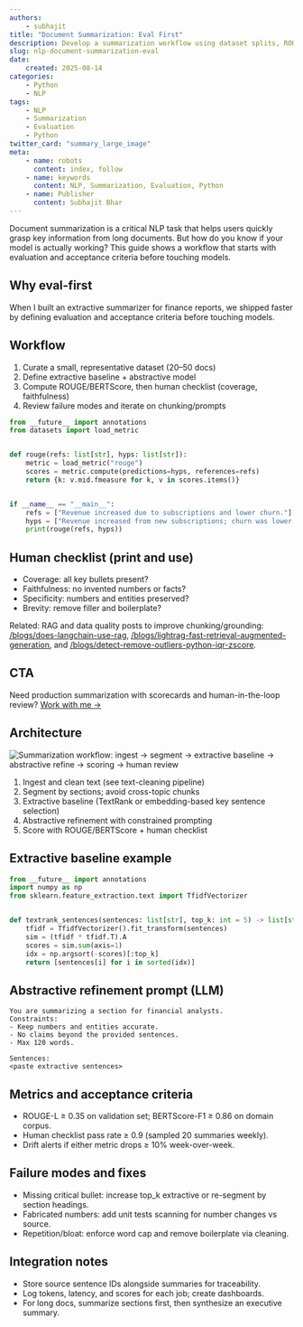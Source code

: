 ```yaml
---
authors:
    - subhajit
title: "Document Summarization: Eval First"
description: Develop a summarization workflow using dataset splits, ROUGE/BERTScore, and human evaluation checklists for extractive and abstractive methods.
slug: nlp-document-summarization-eval
date:
    created: 2025-08-14
categories:
    - Python
    - NLP
tags:
    - NLP
    - Summarization
    - Evaluation
    - Python
twitter_card: "summary_large_image"
meta:
    - name: robots
      content: index, follow
    - name: keywords
      content: NLP, Summarization, Evaluation, Python
    - name: Publisher
      content: Subhajit Bhar
---
```


Document summarization is a critical NLP task that helps users quickly grasp key information from long documents. But how do you know if your model is actually working? This guide shows a workflow that starts with evaluation and acceptance criteria before touching models.

<!-- more -->
## Why eval-first

When I built an extractive summarizer for finance reports, we shipped faster by defining evaluation and acceptance criteria before touching models.

## Workflow

1. Curate a small, representative dataset (20–50 docs)
2. Define extractive baseline + abstractive model
3. Compute ROUGE/BERTScore, then human checklist (coverage, faithfulness)
4. Review failure modes and iterate on chunking/prompts

```python
from __future__ import annotations
from datasets import load_metric


def rouge(refs: list[str], hyps: list[str]):
    metric = load_metric("rouge")
    scores = metric.compute(predictions=hyps, references=refs)
    return {k: v.mid.fmeasure for k, v in scores.items()}


if __name__ == "__main__":
    refs = ["Revenue increased due to subscriptions and lower churn."]
    hyps = ["Revenue increased from new subscriptions; churn was lower."]
    print(rouge(refs, hyps))
```

## Human checklist (print and use)

- Coverage: all key bullets present?
- Faithfulness: no invented numbers or facts?
- Specificity: numbers and entities preserved?
- Brevity: remove filler and boilerplate?

Related: RAG and data quality posts to improve chunking/grounding: 
[/blogs/does-langchain-use-rag](/blogs/does-langchain-use-rag), [/blogs/lightrag-fast-retrieval-augmented-generation](/blogs/lightrag-fast-retrieval-augmented-generation), and [/blogs/detect-remove-outliers-python-iqr-zscore](/blogs/detect-remove-outliers-python-iqr-zscore).

## CTA

Need production summarization with scorecards and human-in-the-loop review? [Work with me →](/services)

## Architecture

![Summarization workflow: ingest → segment → extractive baseline → abstractive refine → scoring → human review](/images/nlp-summarization-architecture.png)

1. Ingest and clean text (see text-cleaning pipeline)
2. Segment by sections; avoid cross-topic chunks
3. Extractive baseline (TextRank or embedding-based key sentence selection)
4. Abstractive refinement with constrained prompting
5. Score with ROUGE/BERTScore + human checklist

## Extractive baseline example

```python
from __future__ import annotations
import numpy as np
from sklearn.feature_extraction.text import TfidfVectorizer


def textrank_sentences(sentences: list[str], top_k: int = 5) -> list[str]:
    tfidf = TfidfVectorizer().fit_transform(sentences)
    sim = (tfidf * tfidf.T).A
    scores = sim.sum(axis=1)
    idx = np.argsort(-scores)[:top_k]
    return [sentences[i] for i in sorted(idx)]
```

## Abstractive refinement prompt (LLM)

```text
You are summarizing a section for financial analysts.
Constraints:
- Keep numbers and entities accurate.
- No claims beyond the provided sentences.
- Max 120 words.

Sentences:
<paste extractive sentences>
```

## Metrics and acceptance criteria

- ROUGE-L ≥ 0.35 on validation set; BERTScore-F1 ≥ 0.86 on domain corpus.
- Human checklist pass rate ≥ 0.9 (sampled 20 summaries weekly).
- Drift alerts if either metric drops ≥ 10% week-over-week.

## Failure modes and fixes

- Missing critical bullet: increase top_k extractive or re-segment by section headings.
- Fabricated numbers: add unit tests scanning for number changes vs source.
- Repetition/bloat: enforce word cap and remove boilerplate via cleaning.

## Integration notes

- Store source sentence IDs alongside summaries for traceability.
- Log tokens, latency, and scores for each job; create dashboards.
- For long docs, summarize sections first, then synthesize an executive summary.


